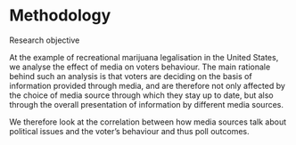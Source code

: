 # Methodology

Research objective

At the example of recreational marijuana legalisation in the United States, we analyse the effect of media on voters behaviour. The main rationale behind such an analysis is that voters are deciding on the basis of information provided through media, and are therefore  not only affected by the choice of media source through which they stay up to date, but also through the overall presentation of information by different media sources.

We therefore look at the correlation between how media sources talk about political issues and the voter’s behaviour and thus poll outcomes.

 
